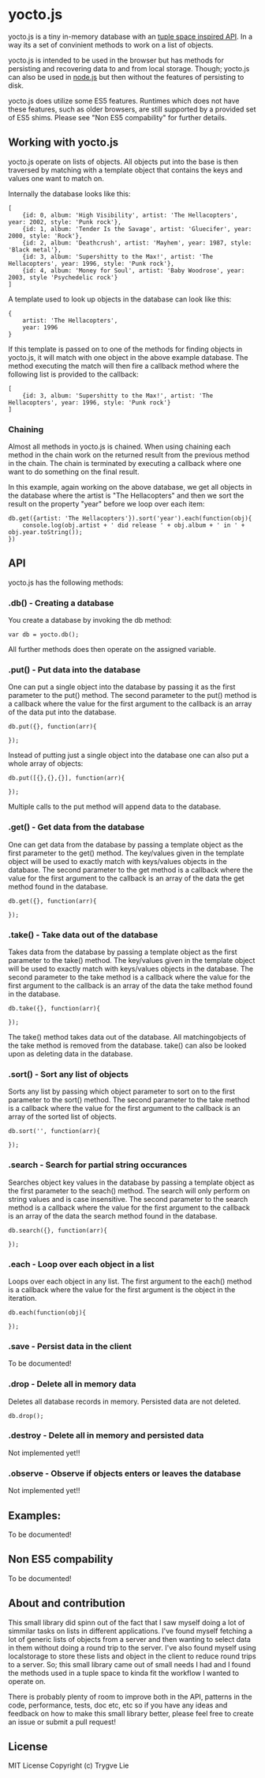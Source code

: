 # yocto.js

yocto.js is a tiny in-memory database with an [tuple space inspired API](http://code.google.com/p/gruple/wiki/TuplespaceUsage). In a way its a set of convinient methods to work on a list of objects.

yocto.js is intended to be used in the browser but has methods for persisting and recovering data to and from local storage. Though; yocto.js can also be used in [node.js](http://nodejs.org/) but then without the features of persisting to disk.

yocto.js does utilize some ES5 features. Runtimes which does not have these features, such as older browsers, are still supported by a provided set of ES5 shims. Please see "Non ES5 compability" for further details.



## Working with yocto.js

yocto.js operate on lists of objects. All objects put into the base is then traversed by matching with a template object that contains the keys and values one want to match on.

Internally the database looks like this:

	[
		{id: 0, album: 'High Visibility', artist: 'The Hellacopters', year: 2002, style: 'Punk rock'},
		{id: 1, album: 'Tender Is the Savage', artist: 'Gluecifer', year: 2000, style: 'Rock'},
		{id: 2, album: 'Deathcrush', artist: 'Mayhem', year: 1987, style: 'Black metal'},
		{id: 3, album: 'Supershitty to the Max!', artist: 'The Hellacopters', year: 1996, style: 'Punk rock'},
		{id: 4, album: 'Money for Soul', artist: 'Baby Woodrose', year: 2003, style 'Psychedelic rock'}
	]

A template used to look up objects in the database can look like this:

	{
		artist: 'The Hellacopters',
		year: 1996
	}

If this template is passed on to one of the methods for finding objects in yocto.js, it will match with one object in the above example database. The method executing the match will then fire a callback method where the following list is provided to the callback:

	[
		{id: 3, album: 'Supershitty to the Max!', artist: 'The Hellacopters', year: 1996, style: 'Punk rock'}
	]



### Chaining

Almost all methods in yocto.js is chained. When using chaining each method in the chain work on the returned result from the previous method in the chain. The chain is terminated by executing a callback where one want to do something on the final result.

In this example, again working on the above database, we get all objects in the database where the artist is "The Hellacopters" and then we sort the result on the property "year" before we loop over each item:

	db.get({artist: 'The Hellacopters'}).sort('year').each(function(obj){
		console.log(obj.artist + ' did release ' + obj.album + ' in ' + obj.year.toString());
	})



## API

yocto.js has the following methods:



### .db() - Creating a database

You create a database by invoking the db method:

	var db = yocto.db();

All further methods does then operate on the assigned variable.



### .put() - Put data into the database

One can put a single object into the database by passing it as the first parameter to the put() method. The second parameter to the put() method is a callback where the value for the first argument to the callback is an array of the data put into the database.

	db.put({}, function(arr){

	});

Instead of putting just a single object into the database one can also put a whole array of objects:

	db.put([{},{},{}], function(arr){

	});

Multiple calls to the put method will append data to the database.



### .get() - Get data from the database

One can get data from the database by passing a template object as the first parameter to the get() method. The key/values given in the template object will be used to exactly match with keys/values objects in the database. The second parameter to the get method is a callback where the value for the first argument to the callback is an array of the data the get method found in the database.

	db.get({}, function(arr){

	});



### .take() - Take data out of the database

Takes data from the database by passing a template object as the first parameter to the take() method. The key/values given in the template object will be used to exactly match with keys/values objects in the database. The second parameter to the take method is a callback where the value for the first argument to the callback is an array of the data the take method found in the database.

	db.take({}, function(arr){

	});

The take() method takes data out of the database. All matchingobjects of the take method is removed from the database. take() can also be looked upon as deleting data in the database.



### .sort() - Sort any list of objects

Sorts any list by passing which object parameter to sort on to the first parameter to the sort() method. The second parameter to the take method is a callback where the value for the first argument to the callback is an array of the sorted list of objects.

	db.sort('', function(arr){
		
	});



### .search - Search for partial string occurances

Searches object key values in the database by passing a template object as the first parameter to the seach() method. The search will only perform on string values and is case insensitive. The second parameter to the search method is a callback where the value for the first argument to the callback is an array of the data the search method found in the database.

	db.search({}, function(arr){

	});



### .each - Loop over each object in a list

Loops over each object in any list. The first argument to the each() method is a callback where the value for the first argument is the object in the iteration.

	db.each(function(obj){

	});



### .save - Persist data in the client

To be documented!



### .drop - Delete all in memory data

Deletes all database records in memory. Persisted data are not deleted.

	db.drop();



### .destroy - Delete all in memory and persisted data

Not implemented yet!!



### .observe - Observe if objects enters or leaves the database

Not implemented yet!!



## Examples:

To be documented!



## Non ES5 compability

To be documented!



## About and contribution

This small library did spinn out of the fact that I saw myself doing a lot of simmilar tasks on lists in different applications. I've found myself fetching a lot of generic lists of objects from a server and then wanting to select data in them without doing a round trip to the server. I've also found myself using localstorage to store these lists and object in the client to reduce round trips to a server. So; this small library came out of small needs I had and I found the methods used in a tuple space to kinda fit the workflow I wanted to operate on. 

There is probably plenty of room to improve both in the API, patterns in the code, performance, tests, doc etc, etc so if you have any ideas and feedback on how to make this small library better, please feel free to create an issue or submit a pull request!



## License

MIT License
Copyright (c) Trygve Lie